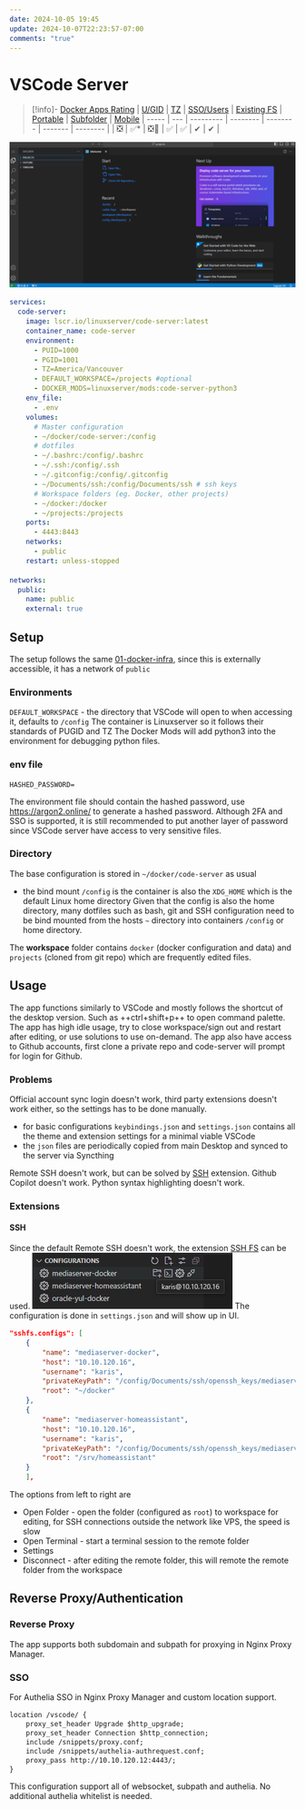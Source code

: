 ```yaml
---
date: 2024-10-05 19:45
update: 2024-10-07T22:23:57-07:00
comments: "true"
---
```

# VSCode Server
> [!info]- [Docker Apps Rating](02-docker-ratings.md)
> | [U/GID](02-docker-ratings.md#ugid) | [TZ](02-docker-ratings.md#tz)  | [SSO/Users](02-docker-ratings.md#sso) | [Existing FS](02-docker-ratings.md#existingfs) | [Portable](02-docker-ratings.md#portable) | [Subfolder](02-docker-ratings.md#subfolder) | [Mobile](02-docker-ratings.md#mobile)
> | ----- | --- | --------- | -------- | -------- | ------- | -------- |
> | ❎     | ✅*  | ❎🤵       | ✅        | ✅ | ✔ | ✔ |

![](assets/Pasted%20image%2020241007133530.png)
```yaml
services:
  code-server:
    image: lscr.io/linuxserver/code-server:latest
    container_name: code-server
    environment:
      - PUID=1000
      - PGID=1001
      - TZ=America/Vancouver
      - DEFAULT_WORKSPACE=/projects #optional
      - DOCKER_MODS=linuxserver/mods:code-server-python3
    env_file:
      - .env
    volumes:
      # Master configuration
      - ~/docker/code-server:/config
      # dotfiles
      - ~/.bashrc:/config/.bashrc
      - ~/.ssh:/config/.ssh
      - ~/.gitconfig:/config/.gitconfig
      - ~/Documents/ssh:/config/Documents/ssh # ssh keys
      # Workspace folders (eg. Docker, other projects)
      - ~/docker:/docker
      - ~/projects:/projects
    ports:
      - 4443:8443
    networks:
      - public
    restart: unless-stopped

networks:
  public:
    name: public
    external: true
```

## Setup
The setup follows the same [01-docker-infra](01-docker-infra.md), since this is externally accessible, it has a network of `public`
### Environments
`DEFAULT_WORKSPACE` - the directory that VSCode will open to when accessing it, defaults to `/config`
The container is Linuxserver so it follows their standards of PUGID and TZ
The Docker Mods will add python3 into the environment for debugging python files.
### env file
```
HASHED_PASSWORD=
```
The environment file should contain the hashed password, use https://argon2.online/ to generate a hashed password.
Although 2FA and SSO is supported, it is still recommended to put another layer of password since VSCode server have access to very sensitive files.
### Directory
The base configuration is stored in `~/docker/code-server` as usual
- the bind mount `/config` is the container is also the `XDG_HOME` which is the default Linux home directory
Given that the config is also the home directory, many dotfiles such as bash, git and SSH configuration need to be bind mounted from the hosts `~` directory into containers `/config` or home directory.

The **workspace** folder contains `docker` (docker configuration and data) and `projects` (cloned from git repo) which are frequently edited files.
## Usage
The app functions similarly to VSCode and mostly follows the shortcut of the desktop version. Such as ++ctrl+shift+p++ to open command palette.
The app has high idle usage, try to close workspace/sign out and restart after editing, or use solutions to use on-demand.
The app also have access to Github accounts, first clone a private repo and code-server will prompt for login for Github.
### Problems
Official account sync login doesn't work, third party extensions doesn't work either, so the settings has to be done manually.
- for basic configurations `keybindings.json` and `settings.json` contains all the theme and extension settings for a minimal viable VSCode
- the `json` files are periodically copied from main Desktop and synced to the server via Syncthing

Remote SSH doesn't work, but can be solved by [SSH](#SSH) extension.
Github Copilot doesn't work.
Python syntax highlighting doesn't work.
### Extensions
#### SSH
Since the default Remote SSH doesn't work, the extension [SSH FS](https://open-vsx.org/extension/Kelvin/vscode-sshfs) can be used.
![](assets/Pasted%20image%2020241007135406.png)
The configuration is done in `settings.json` and will show up in UI.
```json
"sshfs.configs": [
    {
        "name": "mediaserver-docker",
        "host": "10.10.120.16",
        "username": "karis",
        "privateKeyPath": "/config/Documents/ssh/openssh_keys/mediaserver.key",
        "root": "~/docker"
    },
    {
        "name": "mediaserver-homeassistant",
        "host": "10.10.120.16",
        "username": "karis",
        "privateKeyPath": "/config/Documents/ssh/openssh_keys/mediaserver.key",
        "root": "/srv/homeassistant"
    }
    ],
```
The options from left to right are
- Open Folder - open the folder (configured as `root`) to workspace for editing, for SSH connections outside the network like VPS, the speed is slow
- Open Terminal - start a terminal session to the remote folder
- Settings
- Disconnect - after editing the remote folder, this will remote the remote folder from the workspace
## Reverse Proxy/Authentication
### Reverse Proxy
The app supports both subdomain and subpath for proxying in Nginx Proxy Manager.
### SSO
For Authelia SSO in Nginx Proxy Manager and custom location support.
```nginx
location /vscode/ {
	proxy_set_header Upgrade $http_upgrade;
	proxy_set_header Connection $http_connection;
	include /snippets/proxy.conf;
	include /snippets/authelia-authrequest.conf;
	proxy_pass http://10.10.120.12:4443/;
}
```
This configuration support all of websocket, subpath and authelia. No additional authelia whitelist is needed.

